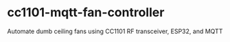 # cc1101-mqtt-fan-controller
 Automate dumb ceiling fans using CC1101 RF transceiver, ESP32, and MQTT
